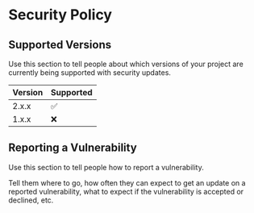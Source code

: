 # Security Policy

## Supported Versions

Use this section to tell people about which versions of your project are
currently being supported with security updates.

| Version | Supported		  |
| ------- | ------------------ |
| 2.x.x   | :white_check_mark: |
| 1.x.x   | :x:				|


## Reporting a Vulnerability

Use this section to tell people how to report a vulnerability.

Tell them where to go, how often they can expect to get an update on a
reported vulnerability, what to expect if the vulnerability is accepted or
declined, etc.

